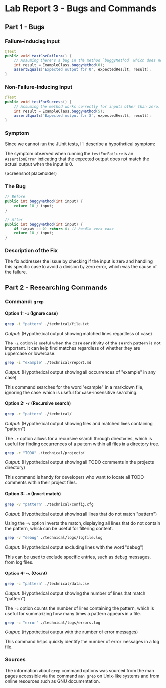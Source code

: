 
# Lab Report 3 - Bugs and Commands

## Part 1 - Bugs

### Failure-inducing Input

```java
@Test
public void testForFailure() {
    // Assuming there's a bug in the method `buggyMethod` which does not handle zero correctly.
    int result = ExampleClass.buggyMethod(0);
    assertEquals("Expected output for 0", expectedResult, result);
}
```

### Non-Failure-Inducing Input

```java
@Test
public void testForSuccess() {
    // Assuming the method works correctly for inputs other than zero.
    int result = ExampleClass.buggyMethod(5);
    assertEquals("Expected output for 5", expectedResult, result);
}
```

### Symptom
Since we cannot run the JUnit tests, I'll describe a hypothetical symptom:

The symptom observed when running the `testForFailure` is an `AssertionError` indicating that the expected output does not match the actual output when the input is 0.

(Screenshot placeholder)

### The Bug

```java
// Before
public int buggyMethod(int input) {
    return 10 / input;
}
```

```java
// After
public int buggyMethod(int input) {
    if (input == 0) return 0; // handle zero case
    return 10 / input;
}
```

### Description of the Fix
The fix addresses the issue by checking if the input is zero and handling this specific case to avoid a division by zero error, which was the cause of the failure.

## Part 2 - Researching Commands

### Command: `grep`

#### Option 1: `-i` (Ignore case)

```bash
grep -i "pattern" ./technical/file.txt
```
*Output:* (Hypothetical output showing matched lines regardless of case)

The `-i` option is useful when the case sensitivity of the search pattern is not important. It can help find matches regardless of whether they are uppercase or lowercase.

```bash
grep -i "example" ./technical/report.md
```
*Output:* (Hypothetical output showing all occurrences of "example" in any case)

This command searches for the word "example" in a markdown file, ignoring the case, which is useful for case-insensitive searching.

#### Option 2: `-r` (Recursive search)

```bash
grep -r "pattern" ./technical/
```
*Output:* (Hypothetical output showing files and matched lines containing "pattern")

The `-r` option allows for a recursive search through directories, which is useful for finding occurrences of a pattern within all files in a directory tree.

```bash
grep -r "TODO" ./technical/projects/
```
*Output:* (Hypothetical output showing all TODO comments in the projects directory)

This command is handy for developers who want to locate all TODO comments within their project files.

#### Option 3: `-v` (Invert match)

```bash
grep -v "pattern" ./technical/config.cfg
```
*Output:* (Hypothetical output showing all lines that do not match "pattern")

Using the `-v` option inverts the match, displaying all lines that do not contain the pattern, which can be useful for filtering content.

```bash
grep -v "debug" ./technical/logs/logfile.log
```
*Output:* (Hypothetical output excluding lines with the word "debug")

This can be used to exclude specific entries, such as debug messages, from log files.

#### Option 4: `-c` (Count)

```bash
grep -c "pattern" ./technical/data.csv
```
*Output:* (Hypothetical output showing the number of lines that match "pattern")

The `-c` option counts the number of lines containing the pattern, which is useful for summarizing how many times a pattern appears in a file.

```bash
grep -c "error" ./technical/logs/errors.log
```
*Output:* (Hypothetical output with the number of error messages)

This command helps quickly identify the number of error messages in a log file.

### Sources
The information about `grep` command options was sourced from the man pages accessible via the command `man grep` on Unix-like systems and from online resources such as GNU documentation.
